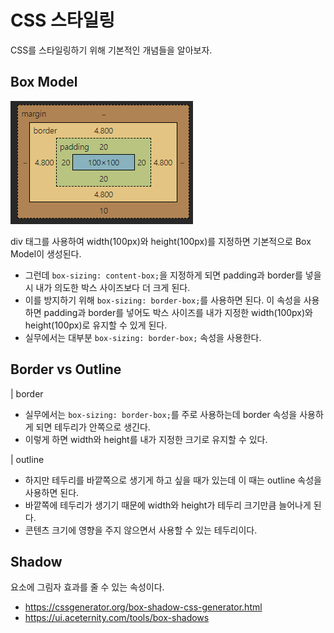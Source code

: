 # CSS 스타일링

CSS를 스타일링하기 위해 기본적인 개념들을 알아보자.

## Box Model

![box](./images/box.png)

div 태그를 사용하여 width(100px)와 height(100px)를 지정하면 기본적으로 Box Model이 생성된다.

- 그런데 `box-sizing: content-box;`을 지정하게 되면 padding과 border를 넣을시 내가 의도한 박스 사이즈보다 더 크게 된다.
- 이를 방지하기 위해 `box-sizing: border-box;`를 사용하면 된다. 이 속성을 사용하면 padding과 border를 넣어도 박스 사이즈를 내가 지정한 width(100px)와 height(100px)로 유지할 수 있게 된다.
- 실무에서는 대부분 `box-sizing: border-box;` 속성을 사용한다.

## Border vs Outline

| border

- 실무에서는 `box-sizing: border-box;`를 주로 사용하는데 border 속성을 사용하게 되면 테두리가 안쪽으로 생긴다.
- 이렇게 하면 width와 height를 내가 지정한 크기로 유지할 수 있다.

| outline

- 하지만 테두리를 바깥쪽으로 생기게 하고 싶을 때가 있는데 이 때는 outline 속성을 사용하면 된다.
- 바깥쪽에 테두리가 생기기 때문에 width와 height가 테두리 크기만큼 늘어나게 된다.
- 콘텐츠 크기에 영향을 주지 않으면서 사용할 수 있는 테두리이다.

## Shadow

요소에 그림자 효과를 줄 수 있는 속성이다.

- https://cssgenerator.org/box-shadow-css-generator.html
- https://ui.aceternity.com/tools/box-shadows
